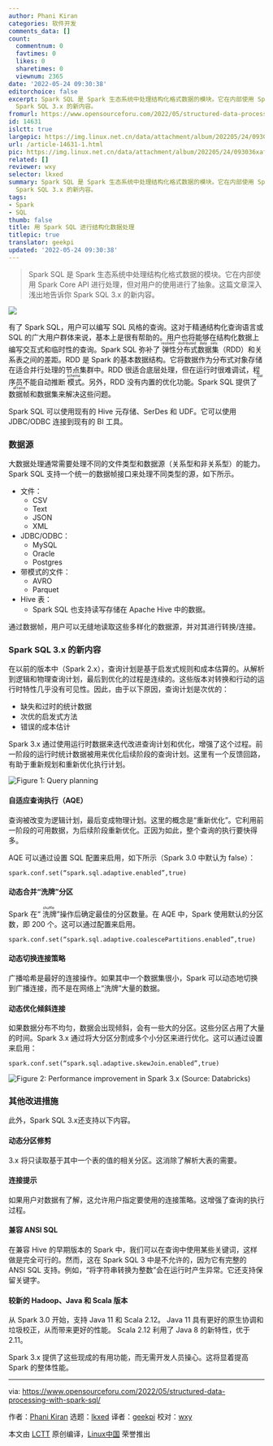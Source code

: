 ```yaml
---
author: Phani Kiran
categories: 软件开发
comments_data: []
count:
  commentnum: 0
  favtimes: 0
  likes: 0
  sharetimes: 0
  viewnum: 2365
date: '2022-05-24 09:30:38'
editorchoice: false
excerpt: Spark SQL 是 Spark 生态系统中处理结构化格式数据的模块。它在内部使用 Spark Core API 进行处理，但对用户的使用进行了抽象。这篇文章深入浅出地告诉你
  Spark SQL 3.x 的新内容。
fromurl: https://www.opensourceforu.com/2022/05/structured-data-processing-with-spark-sql/
id: 14631
islctt: true
largepic: https://img.linux.net.cn/data/attachment/album/202205/24/093036xaf6kaz1auaf4a7s.jpg
url: /article-14631-1.html
pic: https://img.linux.net.cn/data/attachment/album/202205/24/093036xaf6kaz1auaf4a7s.jpg.thumb.jpg
related: []
reviewer: wxy
selector: lkxed
summary: Spark SQL 是 Spark 生态系统中处理结构化格式数据的模块。它在内部使用 Spark Core API 进行处理，但对用户的使用进行了抽象。这篇文章深入浅出地告诉你
  Spark SQL 3.x 的新内容。
tags:
- Spark
- SQL
thumb: false
title: 用 Spark SQL 进行结构化数据处理
titlepic: true
translator: geekpi
updated: '2022-05-24 09:30:38'
---
```



> 
> Spark SQL 是 Spark 生态系统中处理结构化格式数据的模块。它在内部使用 Spark Core API 进行处理，但对用户的使用进行了抽象。这篇文章深入浅出地告诉你 Spark SQL 3.x 的新内容。
> 
> 
> 


![](/data/attachment/album/202205/24/093036xaf6kaz1auaf4a7s.jpg)


有了 Spark SQL，用户可以编写 SQL 风格的查询。这对于精通结构化查询语言或 SQL 的广大用户群体来说，基本上是很有帮助的。用户也将能够在结构化数据上编写交互式和临时性的查询。Spark SQL 弥补了<ruby> 弹性分布式数据集 <rt>  resilient distributed data sets </rt></ruby>（RDD）和关系表之间的差距。RDD 是 Spark 的基本数据结构。它将数据作为分布式对象存储在适合并行处理的节点集群中。RDD 很适合底层处理，但在运行时很难调试，程序员不能自动推断<ruby> 模式 <rt>  schema </rt></ruby>。另外，RDD 没有内置的优化功能。Spark SQL 提供了<ruby> 数据帧 <rt>  DataFrame </rt></ruby>和数据集来解决这些问题。


Spark SQL 可以使用现有的 Hive 元存储、SerDes 和 UDF。它可以使用 JDBC/ODBC 连接到现有的 BI 工具。


### 数据源


大数据处理通常需要处理不同的文件类型和数据源（关系型和非关系型）的能力。Spark SQL 支持一个统一的数据帧接口来处理不同类型的源，如下所示。


* 文件：
	+ CSV
	+ Text
	+ JSON
	+ XML
* JDBC/ODBC：
	+ MySQL
	+ Oracle
	+ Postgres
* 带模式的文件：
	+ AVRO
	+ Parquet
* Hive 表：
	+ Spark SQL 也支持读写存储在 Apache Hive 中的数据。


通过数据帧，用户可以无缝地读取这些多样化的数据源，并对其进行转换/连接。


### Spark SQL 3.x 的新内容


在以前的版本中（Spark 2.x），查询计划是基于启发式规则和成本估算的。从解析到逻辑和物理查询计划，最后到优化的过程是连续的。这些版本对转换和行动的运行时特性几乎没有可见性。因此，由于以下原因，查询计划是次优的：


* 缺失和过时的统计数据
* 次优的启发式方法
* 错误的成本估计


Spark 3.x 通过使用运行时数据来迭代改进查询计划和优化，增强了这个过程。前一阶段的运行时统计数据被用来优化后续阶段的查询计划。这里有一个反馈回路，有助于重新规划和重新优化执行计划。


![Figure 1: Query planning](/data/attachment/album/202205/24/093039bgv1g1kw54xbk211.jpg)


#### 自适应查询执行（AQE）


查询被改变为逻辑计划，最后变成物理计划。这里的概念是“重新优化”。它利用前一阶段的可用数据，为后续阶段重新优化。正因为如此，整个查询的执行要快得多。


AQE 可以通过设置 SQL 配置来启用，如下所示（Spark 3.0 中默认为 false）：



```
spark.conf.set(“spark.sql.adaptive.enabled”,true)

```

#### 动态合并“洗牌”分区


Spark 在“<ruby> 洗牌 <rt>  shuffle </rt></ruby>”操作后确定最佳的分区数量。在 AQE 中，Spark 使用默认的分区数，即 200 个。这可以通过配置来启用。



```
spark.conf.set(“spark.sql.adaptive.coalescePartitions.enabled”,true)

```

#### 动态切换连接策略


广播哈希是最好的连接操作。如果其中一个数据集很小，Spark 可以动态地切换到广播连接，而不是在网络上“洗牌”大量的数据。


#### 动态优化倾斜连接


如果数据分布不均匀，数据会出现倾斜，会有一些大的分区。这些分区占用了大量的时间。Spark 3.x 通过将大分区分割成多个小分区来进行优化。这可以通过设置来启用：



```
spark.conf.set(“spark.sql.adaptive.skewJoin.enabled”,true)

```

![Figure 2: Performance improvement in Spark 3.x (Source: Databricks)](/data/attachment/album/202205/24/093039mz91rb31jiyt3qjc.jpg)


### 其他改进措施


此外，Spark SQL 3.x还支持以下内容。


#### 动态分区修剪


3.x 将只读取基于其中一个表的值的相关分区。这消除了解析大表的需要。


#### 连接提示


如果用户对数据有了解，这允许用户指定要使用的连接策略。这增强了查询的执行过程。


#### 兼容 ANSI SQL


在兼容 Hive 的早期版本的 Spark 中，我们可以在查询中使用某些关键词，这样做是完全可行的。然而，这在 Spark SQL 3 中是不允许的，因为它有完整的 ANSI SQL 支持。例如，“将字符串转换为整数”会在运行时产生异常。它还支持保留关键字。


#### 较新的 Hadoop、Java 和 Scala 版本


从 Spark 3.0 开始，支持 Java 11 和 Scala 2.12。 Java 11 具有更好的原生协调和垃圾校正，从而带来更好的性能。 Scala 2.12 利用了 Java 8 的新特性，优于 2.11。


Spark 3.x 提供了这些现成的有用功能，而无需开发人员操心。这将显着提高 Spark 的整体性能。




---


via: <https://www.opensourceforu.com/2022/05/structured-data-processing-with-spark-sql/>


作者：[Phani Kiran](https://www.opensourceforu.com/author/phani-kiran/) 选题：[lkxed](https://github.com/lkxed) 译者：[geekpi](https://github.com/geekpi) 校对：[wxy](https://github.com/wxy)


本文由 [LCTT](https://github.com/LCTT/TranslateProject) 原创编译，[Linux中国](https://linux.cn/) 荣誉推出